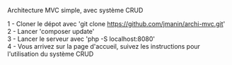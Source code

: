 Architecture MVC simple, avec système CRUD

1 - Cloner le dépot avec 'git clone https://github.com/jmanin/archi-mvc.git' <br>
2 - Lancer 'composer update' <br>
3 - Lancer le serveur avec 'php -S localhost:8080' <br>
4 - Vous arrivez sur la page d'accueil, suivez les instructions pour l'utilisation du système CRUD